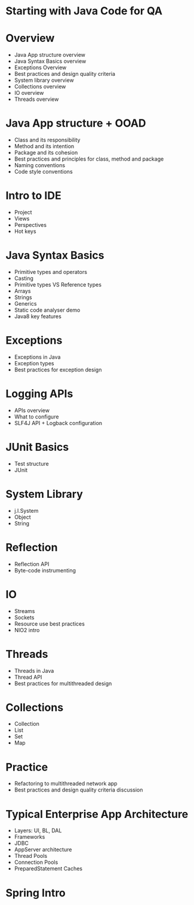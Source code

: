 Starting with Java Code for QA
==============

# Overview
- Java App structure overview 
- Java Syntax Basics overview 
- Exceptions Overview 
- Best practices and design quality criteria 
- System library overview 
- Collections overview 
- IO overview
- Threads overview 

# Java App structure + OOAD
- Class and its responsibility 
- Method and its intention 
- Package and its cohesion 
- Best practices and principles for class, method and package 
- Naming conventions 
- Code style conventions 

# Intro to IDE
- Project
- Views
- Perspectives
- Hot keys

# Java Syntax Basics 
- Primitive types and operators 
- Casting 
- Primitive types VS Reference types 
- Arrays 
- Strings 
- Generics
- Static code analyser demo 
- Java8 key features

# Exceptions 
- Exceptions in Java 
- Exception types 
- Best practices for exception design 

# Logging APIs
- APIs overview
- What to configure
- SLF4J API + Logback configuration

# JUnit Basics
- Test structure
- JUnit

# System Library 
- j.l.System 
- Object
- String

# Reflection
- Reflection API
- Byte-code instrumenting

# IO 
- Streams
- Sockets
- Resource use best practices 
- NIO2 intro

# Threads
- Threads in Java 
- Thread API 
- Best practices for multithreaded design 

# Collections
- Collection
- List
- Set
- Map

# Practice 
- Refactoring to multithreaded network app 
- Best practices and design quality criteria discussion

# Typical Enterprise App Architecture
- Layers: UI, BL, DAL 
- Frameworks 
- JDBC 
- AppServer architecture 
- Thread Pools 
- Connection Pools 
- PreparedStatement Caches

# Spring Intro


